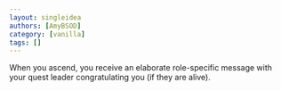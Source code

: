```yaml
---
layout: singleidea
authors: [AmyBSOD]
category: [vanilla]
tags: []
---
```

When you ascend, you receive an elaborate role-specific message with your quest leader congratulating you (if they are alive).
